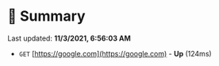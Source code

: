 # 📖 Summary
Last updated: **11/3/2021, 6:56:03 AM**

- `GET` [https://google.com](https://google.com) - **Up** (124ms)
